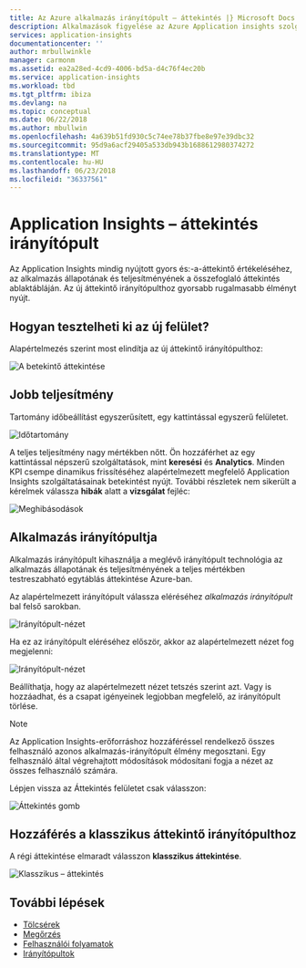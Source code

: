 ```yaml
---
title: Az Azure alkalmazás irányítópult – áttekintés |} Microsoft Docs
description: Alkalmazások figyelése az Azure Application insights szolgáltatással és az áttekintő irányítópulthoz funkciókkal.
services: application-insights
documentationcenter: ''
author: mrbullwinkle
manager: carmonm
ms.assetid: ea2a28ed-4cd9-4006-bd5a-d4c76f4ec20b
ms.service: application-insights
ms.workload: tbd
ms.tgt_pltfrm: ibiza
ms.devlang: na
ms.topic: conceptual
ms.date: 06/22/2018
ms.author: mbullwin
ms.openlocfilehash: 4a639b51fd930c5c74ee78b37fbe8e97e39dbc32
ms.sourcegitcommit: 95d9a6acf29405a533db943b1688612980374272
ms.translationtype: MT
ms.contentlocale: hu-HU
ms.lasthandoff: 06/23/2018
ms.locfileid: "36337561"
---
```

# <a name="application-insights-overview-dashboard"></a>Application Insights – áttekintés irányítópult

Az Application Insights mindig nyújtott gyors és:-a-áttekintő értékeléséhez, az alkalmazás állapotának és teljesítményének a összefoglaló áttekintés ablaktábláján. Az új áttekintő irányítópulthoz gyorsabb rugalmasabb élményt nyújt.

## <a name="how-do-i-test-out-the-new-experience"></a>Hogyan tesztelheti ki az új felület?

Alapértelmezés szerint most elindítja az új áttekintő irányítópulthoz:

![A betekintő áttekintése](.\media\app-insights-overview-dashboard\overview-0001.png)

## <a name="better-performance"></a>Jobb teljesítmény

Tartomány időbeállítást egyszerűsített, egy kattintással egyszerű felületet.

![Időtartomány](.\media\app-insights-overview-dashboard\app-insights-overview-dashboard-03.png)

A teljes teljesítmény nagy mértékben nőtt. Ön hozzáférhet az egy kattintással népszerű szolgáltatások, mint **keresési** és **Analytics**. Minden KPI csempe dinamikus frissítéséhez alapértelmezett megfelelő Application Insights szolgáltatásainak betekintést nyújt. További részletek nem sikerült a kérelmek válassza **hibák** alatt a **vizsgálat** fejléc:

![Meghibásodások](.\media\app-insights-overview-dashboard\app-insights-overview-dashboard-04.png)

## <a name="application-dashboard"></a>Alkalmazás irányítópultja

Alkalmazás irányítópult kihasználja a meglévő irányítópult technológia az alkalmazás állapotának és teljesítményének a teljes mértékben testreszabható egytáblás áttekintése Azure-ban.

Az alapértelmezett irányítópult válassza eléréséhez _alkalmazás irányítópult_ bal felső sarokban.

![Irányítópult-nézet](.\media\app-insights-overview-dashboard\app-insights-overview-dashboard-05.png)

Ha ez az irányítópult eléréséhez először, akkor az alapértelmezett nézet fog megjelenni:

![Irányítópult-nézet](.\media\app-insights-overview-dashboard\app-insights-overview-dashboard-06.png)

Beállíthatja, hogy az alapértelmezett nézet tetszés szerint azt. Vagy is hozzáadhat, és a csapat igényeinek legjobban megfelelő, az irányítópult törlése.

> [!NOTE]
> Az Application Insights-erőforráshoz hozzáféréssel rendelkező összes felhasználó azonos alkalmazás-irányítópult élmény megosztani. Egy felhasználó által végrehajtott módosítások módosítani fogja a nézet az összes felhasználó számára.

Lépjen vissza az Áttekintés felületet csak válasszon:

![Áttekintés gomb](.\media\app-insights-overview-dashboard\app-insights-overview-dashboard-07.png)

## <a name="access-the-classic-overview-dashboard"></a>Hozzáférés a klasszikus áttekintő irányítópulthoz

A régi áttekintése elmaradt válasszon **klasszikus áttekintése**.

![Klasszikus – áttekintés](.\media\app-insights-overview-dashboard\overview-classic.png)

## <a name="next-steps"></a>További lépések

- [Tölcsérek](usage-funnels.md)
- [Megőrzés](app-insights-usage-retention.md)
- [Felhasználói folyamatok](app-insights-usage-flows.md)
- [Irányítópultok](app-insights-dashboards.md)
